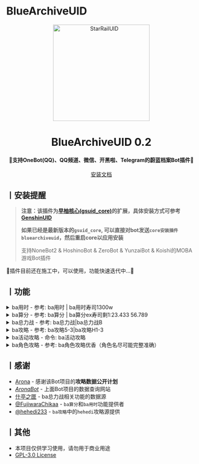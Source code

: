 # BlueArchiveUID

<p align="center">
  <a href="https://github.com/KimigaiiWuyi/BlueArchiveUID"><img src="https://s2.loli.net/2023/09/23/bVKDjUXpJ8onLEc.png" width="256" height="256" alt="StarRailUID"></a>
</p>
<h1 align = "center">BlueArchiveUID 0.2</h1>
<h4 align = "center">🚧支持OneBot(QQ)、QQ频道、微信、开黑啦、Telegram的蔚蓝档案Bot插件🚧</h4>
<div align = "center">
        <a href="http://docs.gsuid.gbots.work/#/" target="_blank">安装文档</a>
</div>



## 丨安装提醒

> **注意：该插件为[早柚核心(gsuid_core)](https://github.com/Genshin-bots/gsuid_core)的扩展，具体安装方式可参考[GenshinUID](https://github.com/KimigaiiWuyi/GenshinUID)**
>
> **如果已经是最新版本的`gsuid_core`, 可以直接对bot发送`core安装插件bluearchiveuid`，然后重启core以应用安装**
>
> 支持NoneBot2 & HoshinoBot & ZeroBot & YunzaiBot & Koishi的MOBA游戏Bot插件
>

🚧插件目前还在施工中，可以使用，功能快速迭代中...🚧

## 丨功能
<details><summary>ba用时 - 参考: ba用时 | ba用时寿司1300w</summary><p>
  > 输入 Boss+分数 算总力战用时，输入示例：ba用时寿司12345678<br/>
<a><img src="https://s2.loli.net/2023/12/10/WBKfnXiQPmH9h3b.png"></a>
</p></details>

<details><summary>ba算分 - 参考: ba算分 | ba算分ex寿司剩1:23.433 56.789</summary><p>
  > 输入 难度+Boss+剩x:xx.xxx 算总力战分数，输入示例：ba算分ex寿司剩1:23.433 56.789<br/>
  > 多刀用空格隔开<br/>
<a><img src="https://s2.loli.net/2023/12/10/q9jzLksQmtGRFlT.png"></a>
</p></details>

<details><summary>ba总力战 - 参考: ba总力战|ba总力战B</summary><p>
  > 需要到群949830458申请Token，填入配置中<br/>
<a><img src="https://s2.loli.net/2023/12/10/HnGiReoSFNLsWzu.png"></a>
</p></details>

<details><summary>ba攻略 - 参考: ba攻略5-3|ba攻略H1-3</summary><p>
<a><img src="https://s2.loli.net/2023/09/23/TDwAUOMpybh7s6a.png"></a>
</p></details>

<details><summary>ba活动攻略 - 命令: ba活动攻略</summary><p>
<a><img src="https://s2.loli.net/2023/09/23/SNXfM4aLyWPBlhb.png"></a>
</p></details>

<details><summary>ba角色攻略 - 参考: ba角色攻略优香（角色名尽可能完整准确）</summary><p>
<a><img src="https://s2.loli.net/2023/09/23/1ljixewHX42MtWF.png"></a>
</p></details>

## 丨感谢

- [Arona](https://github.com/diyigemt/arona) - 感谢该Bot项目的**攻略数据公开计划**
- *[AronaBot](https://tutorial.arona.diyigemt.com/home)* - 上面Bot项目的数据查询网站
- [什亭之匣](https://arona.icu/main) - ba总力战相关功能的数据源
- [@FujiwaraChikaa](https://github.com/FujiwaraChikaa) - `ba算分`和`ba用时`功能提供者
- [@hehedi233](https://space.bilibili.com/3370967) - `ba攻略`中的`hehedi`攻略源提供

## 丨其他

+ 本项目仅供学习使用，请勿用于商业用途
+ [GPL-3.0 License](https://github.com/qwerdvd/StarRailUID/blob/master/LICENSE)
